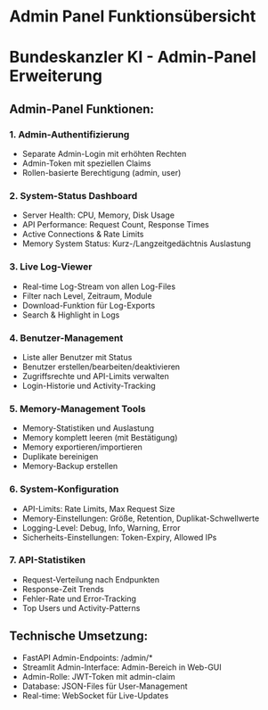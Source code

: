 # Admin Panel Funktionsübersicht
# Bundeskanzler KI - Admin-Panel Erweiterung

## Admin-Panel Funktionen:

### 1. Admin-Authentifizierung
- Separate Admin-Login mit erhöhten Rechten
- Admin-Token mit speziellen Claims
- Rollen-basierte Berechtigung (admin, user)

### 2. System-Status Dashboard
- Server Health: CPU, Memory, Disk Usage
- API Performance: Request Count, Response Times
- Active Connections & Rate Limits
- Memory System Status: Kurz-/Langzeitgedächtnis Auslastung

### 3. Live Log-Viewer
- Real-time Log-Stream von allen Log-Files
- Filter nach Level, Zeitraum, Module
- Download-Funktion für Log-Exports
- Search & Highlight in Logs

### 4. Benutzer-Management
- Liste aller Benutzer mit Status
- Benutzer erstellen/bearbeiten/deaktivieren
- Zugriffsrechte und API-Limits verwalten
- Login-Historie und Activity-Tracking

### 5. Memory-Management Tools
- Memory-Statistiken und Auslastung
- Memory komplett leeren (mit Bestätigung)
- Memory exportieren/importieren
- Duplikate bereinigen
- Memory-Backup erstellen

### 6. System-Konfiguration
- API-Limits: Rate Limits, Max Request Size
- Memory-Einstellungen: Größe, Retention, Duplikat-Schwellwerte
- Logging-Level: Debug, Info, Warning, Error
- Sicherheits-Einstellungen: Token-Expiry, Allowed IPs

### 7. API-Statistiken
- Request-Verteilung nach Endpunkten
- Response-Zeit Trends
- Fehler-Rate und Error-Tracking
- Top Users und Activity-Patterns

## Technische Umsetzung:
- FastAPI Admin-Endpoints: /admin/*
- Streamlit Admin-Interface: Admin-Bereich in Web-GUI
- Admin-Rolle: JWT-Token mit admin-claim
- Database: JSON-Files für User-Management
- Real-time: WebSocket für Live-Updates